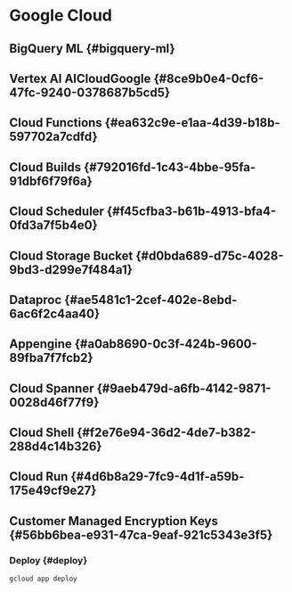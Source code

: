 # Google Cloud


## BigQuery ML {#bigquery-ml}


## Vertex AI <span class="tag"><span class="AI">AI</span><span class="Cloud">Cloud</span><span class="Google">Google</span></span> {#8ce9b0e4-0cf6-47fc-9240-0378687b5cd5}


## Cloud Functions {#ea632c9e-e1aa-4d39-b18b-597702a7cdfd}


## Cloud Builds {#792016fd-1c43-4bbe-95fa-91dbf6f79f6a}


## Cloud Scheduler {#f45cfba3-b61b-4913-bfa4-0fd3a7f5b4e0}


## Cloud Storage Bucket {#d0bda689-d75c-4028-9bd3-d299e7f484a1}


## Dataproc {#ae5481c1-2cef-402e-8ebd-6ac6f2c4aa40}


## Appengine {#a0ab8690-0c3f-424b-9600-89fba7f7fcb2}


## Cloud Spanner {#9aeb479d-a6fb-4142-9871-0028d46f77f9}


## Cloud Shell {#f2e76e94-36d2-4de7-b382-288d4c14b326}


## Cloud Run {#4d6b8a29-7fc9-4d1f-a59b-175e49cf9e27}


## Customer Managed Encryption Keys {#56bb6bea-e931-47ca-9eaf-921c5343e3f5}


### Deploy {#deploy}

```bash
gcloud app deploy
```
